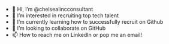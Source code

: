 - 👋 Hi, I’m @chelsealincconsultant
- 👀 I’m interested in recruiting top tech talent
- 🌱 I’m currently learning how to successfully recruit on Github
- 💞️ I’m looking to collaborate on GitHub 
- 📫 How to reach me on LinkedIn or pop me an email!

<!---
chelsealincconsultant/chelsealincconsultant is a ✨ special ✨ repository because its `README.md` (this file) appears on your GitHub profile.
You can click the Preview link to take a look at your changes.
--->
